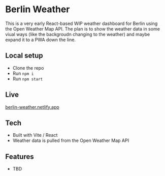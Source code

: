 # Berlin Weather

This is a very early React-based WIP weather dashboard for Berlin using the Open Weather Map API. The plan is to show the weather data in some viual ways (like the backgroudn changing to the weather) and maybe expand it to a PWA down the line.

## Local setup

- Clone the repo
- Run `npm i`
- Run `npm start`

## Live

[berlin-weather.netlify.app](https://berlin-weather.netlify.app/)

## Tech

- Built with Vite / React
- Weather data is pulled from the Open Weather Map API

## Features

- TBD
